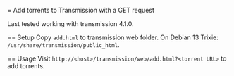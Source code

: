 = Add torrents to Transmission with a GET request

Last tested working with transmission 4.1.0.

== Setup
Copy `add.html` to transmission web folder.
On Debian 13 Trixie: `/usr/share/transmission/public_html`.

== Usage
Visit `http://<host>/transmission/web/add.html?<torrent URL>` to add torrents.
